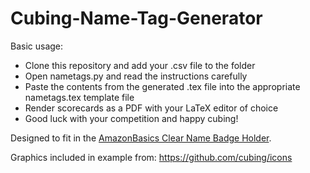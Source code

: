 # Cubing-Name-Tag-Generator

 
Basic usage:
- Clone this repository and add your .csv file to the folder
- Open nametags.py and read the instructions carefully
- Paste the contents from the generated .tex file into the appropriate nametags.tex template file
- Render scorecards as a PDF with your LaTeX editor of choice
- Good luck with your competition and happy cubing!

 
 Designed to fit in the [AmazonBasics Clear Name Badge Holder](https://www.amazon.ca/AmazonBasics-Clear-Badge-Holder-Horizontal/dp/B01DN8TK3I/ref=sr_1_6?crid=MUJXOQAQ41L6&keywords=name+badge+holder&qid=1579842697&sprefix=name+ba%2Caps%2C158&sr=8-6).

Graphics included in example from: https://github.com/cubing/icons
